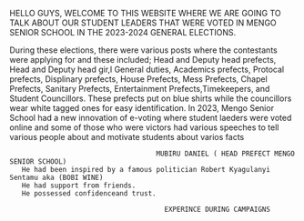 HELLO GUYS, WELCOME TO THIS WEBSITE WHERE WE ARE GOING TO TALK ABOUT OUR STUDENT LEADERS THAT WERE VOTED IN MENGO SENIOR SCHOOL IN THE 2023-2024 GENERAL ELECTIONS.

During these elections, there were various posts where the contestants were applying for and these included;
Head and Deputy head prefects,
Head and Deputy head gir,l
General duties,
Academics prefects,
Protocal prefects,
Displinary prefects,
House Prefects,
Mess Prefects,
Chapel Prefects,
Sanitary Prefects,
Entertainment Prefects,Timekeepers, and
Student Councillors.
      These prefects put on blue shirts while the councillors wear white tagged ones for easy identification.
      In 2023, Mengo Senior School had a new innovation of e-voting where student laeders were voted online and some of those who were victors had various speeches to tell various people about and motivate students about varios facts
      
                                        MUBIRU DANIEL ( HEAD PREFECT MENGO SENIOR SCHOOL)
       He had been inspired by a famous politician Robert Kyagulanyi Sentamu aka (BOBI WINE)     
       He had support from friends.
       He possessed confidenceand trust.
       
                                          EXPERINCE DURING CAMPAIGNS
  
      

    
      
